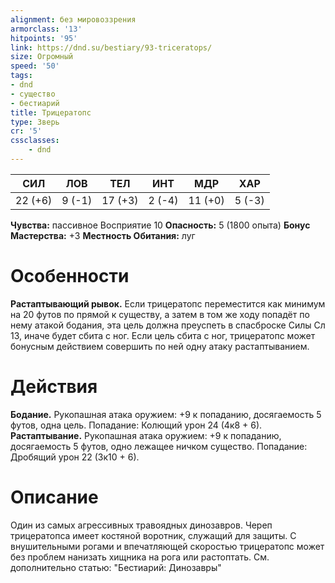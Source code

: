 ```yaml
---
alignment: без мировоззрения
armorclass: '13'
hitpoints: '95'
link: https://dnd.su/bestiary/93-triceratops/
size: Огромный
speed: '50'
tags:
- dnd
- существо
- бестиарий
title: Трицератопс
type: Зверь
cr: '5'
cssclasses:
    - dnd
---
```



| СИЛ | ЛОВ | ТЕЛ | ИНТ | МДР | ХАР |
|---|---|---|---|---|---|
| 22 (+6) | 9 (-1) | 17 (+3) | 2 (-4) | 11 (+0) | 5 (-3) |
**Чувства:** пассивное Восприятие 10
**Опасность:** 5 (1800 опыта)
**Бонус Мастерства:** +3
**Местность Обитания:** луг


# Особенности
**Растаптывающий рывок.** Если трицератопс переместится как минимум на 20 футов по прямой к существу, а затем в том же ходу попадёт по нему атакой бодания, эта цель должна преуспеть в спасброске Силы Сл 13, иначе будет сбита с ног. Если цель сбита с ног, трицератопс может бонусным действием совершить по ней одну атаку растаптыванием.


# Действия
**Бодание.** Рукопашная атака оружием: +9 к попаданию, досягаемость 5 футов, одна цель. Попадание: Колющий урон 24 (4к8 + 6).
**Растаптывание.** Рукопашная атака оружием: +9 к попаданию, досягаемость 5 футов, одно лежащее ничком существо. Попадание: Дробящий урон 22 (3к10 + 6).


# Описание
Один из самых агрессивных травоядных динозавров. Череп трицератопса имеет костяной воротник, служащий для защиты. С внушительными рогами и впечатляющей скоростью трицератопс может без проблем нанизать хищника на рога или растоптать. См. дополнительно статью: "Бестиарий: Динозавры"
